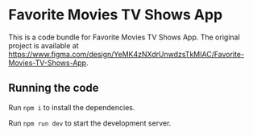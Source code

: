 
  # Favorite Movies TV Shows App

  This is a code bundle for Favorite Movies TV Shows App. The original project is available at https://www.figma.com/design/YeMK4zNXdrUnwdzsTkMIAC/Favorite-Movies-TV-Shows-App.

  ## Running the code

  Run `npm i` to install the dependencies.

  Run `npm run dev` to start the development server.
  
